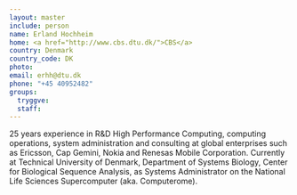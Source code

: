 ```yaml
---
layout: master
include: person
name: Erland Hochheim
home: <a href="http://www.cbs.dtu.dk/">CBS</a>
country: Denmark
country_code: DK
photo:
email: erhh@dtu.dk
phone: "+45 40952482"
groups:
  tryggve:
  staff:
---
```

25 years experience in R&D High Performance Computing, computing operations,
system administration and consulting at global enterprises such as Ericsson, Cap
Gemini, Nokia and Renesas Mobile Corporation. Currently at Technical University
of Denmark, Department of Systems Biology, Center for Biological Sequence
Analysis, as Systems Administrator on the National Life Sciences Supercomputer
(aka. Computerome).
